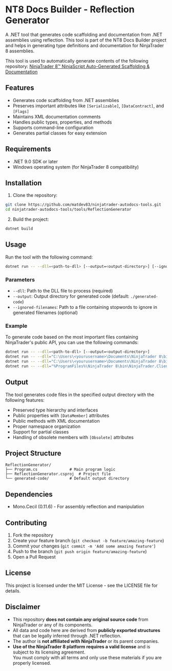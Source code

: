 # NT8 Docs Builder - Reflection Generator

A .NET tool that generates code scaffolding and documentation from .NET assemblies using reflection. This tool is part of the NT8 Docs Builder project and helps in generating type definitions and documentation for NinjaTrader 8 assemblies.

This tool is used to automatically generate contents of the following repository:
[NinjaTrader 8™ NinjaScript Auto-Generated Scaffolding & Documentation](https://github.com/matdev83/ninjatrader-autodocs/)

## Features

- Generates code scaffolding from .NET assemblies
- Preserves important attributes like `[Serializable]`, `[DataContract]`, and `[Flags]`
- Maintains XML documentation comments
- Handles public types, properties, and methods
- Supports command-line configuration
- Generates partial classes for easy extension

## Requirements

- .NET 9.0 SDK or later
- Windows operating system (for NinjaTrader 8 compatibility)

## Installation

1. Clone the repository:
```bash
git clone https://github.com/matdev83/ninjatrader-autodocs-tools.git
cd ninjatrader-autodocs-tools/tools/ReflectionGenerator
```

2. Build the project:
```bash
dotnet build
```

## Usage

Run the tool with the following command:

```bash
dotnet run -- --dll=<path-to-dll> [--output=<output-directory>] [--ignored-filenames=<path-to-stopwords-file>]
```

### Parameters

- `--dll`: Path to the DLL file to process (required)
- `--output`: Output directory for generated code (default: `./generated-code`)
- `--ignored-filenames`: Path to a file containing stopwords to ignore in generated filenames (optional)

### Example

To generate code based on the most important files containing NinjaTrader's public API, you can use the following commands:

```bash
dotnet run -- --dll=<path-to-dll> [--output=<output-directory>]
dotnet run -- --dll="C:\Users\<yourusername>\Documents\NinjaTrader 8\bin\Custom\NinjaTrader.Vendor.dll" --output="<output-directory-root>\Vendor"
dotnet run -- --dll="C:\Users\<yourusername>\Documents\NinjaTrader 8\bin\Custom\NinjaTrader.Custom.dll" --output="<output-directory-root>\Custom"
dotnet run -- --dll="%ProgramFiles%\NinjaTrader 8\bin\NinjaTrader.Client.dll" --output="<output-directory-root>\Client"
```

## Output

The tool generates code files in the specified output directory with the following features:

- Preserved type hierarchy and interfaces
- Public properties with `[DataMember]` attributes
- Public methods with XML documentation
- Proper namespace organization
- Support for partial classes
- Handling of obsolete members with `[Obsolete]` attributes

## Project Structure

```
ReflectionGenerator/
├── Program.cs              # Main program logic
├── ReflectionGenerator.csproj  # Project file
└── generated-code/         # Default output directory
```

## Dependencies

- Mono.Cecil (0.11.6) - For assembly reflection and manipulation

## Contributing

1. Fork the repository
2. Create your feature branch (`git checkout -b feature/amazing-feature`)
3. Commit your changes (`git commit -m 'Add some amazing feature'`)
4. Push to the branch (`git push origin feature/amazing-feature`)
5. Open a Pull Request

## License

This project is licensed under the MIT License - see the LICENSE file for details.

## Disclaimer

- This repository **does not contain any original source code** from NinjaTrader or any of its components.
- All data and code here are derived from **publicly exported structures** that can be legally inferred through .NET reflection.
- The author is **not affiliated with NinjaTrader** or its parent companies.
- **Use of the NinjaTrader 8 platform requires a valid license** and is subject to its licensing agreement.  
  You must comply with all terms and only use these materials if you are properly licensed.
